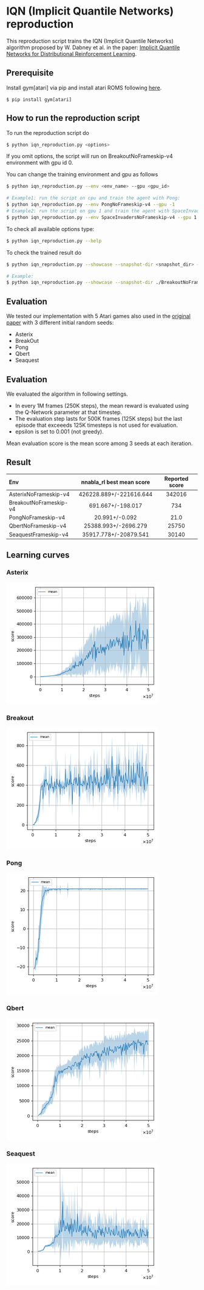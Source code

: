 # IQN (Implicit Quantile Networks) reproduction

This reproduction script trains the IQN (Implicit Quantile Networks) algorithm proposed by W. Dabney et al. in the paper: [Implicit Quantile Networks for Distributional Reinforcement Learning](https://arxiv.org/pdf/1806.06923.pdf).

## Prerequisite

Install gym[atari] via pip and install atari ROMS following [here](https://github.com/mgbellemare/Arcade-Learning-Environment/tree/master/examples/python-rom-package).

```
$ pip install gym[atari]
```

## How to run the reproduction script

To run the reproduction script do

```sh
$ python iqn_reproduction.py <options>
```

If you omit options, the script will run on BreakoutNoFrameskip-v4 environment with gpu id 0.

You can change the training environment and gpu as follows

```sh
$ python iqn_reproduction.py --env <env_name> --gpu <gpu_id>
```

```sh
# Example1: run the script on cpu and train the agent with Pong:
$ python iqn_reproduction.py --env PongNoFrameskip-v4 --gpu -1
# Example2: run the script on gpu 1 and train the agent with SpaceInvaders:
$ python iqn_reproduction.py --env SpaceInvadersNoFrameskip-v4 --gpu 1
```

To check all available options type:

```sh
$ python iqn_reproduction.py --help
```

To check the trained result do

```sh
$ python iqn_reproduction.py --showcase --snapshot-dir <snapshot_dir> --render
```

```sh
# Example:
$ python iqn_reproduction.py --showcase --snapshot-dir ./BreakoutNoFrameskip-v4/seed-1/iteration-250000/ --render
```

## Evaluation

We tested our implementation with 5 Atari games also used in the [original paper](https://arxiv.org/pdf/1806.06923.pdf)
with 3 different initial random seeds:

- Asterix
- BreakOut
- Pong
- Qbert
- Seaquest

## Evaluation

We evaluated the algorithm in following settings.

* In every 1M frames (250K steps), the mean reward is evaluated using the Q-Network parameter at that timestep.
* The evaluation step lasts for 500K frames (125K steps) but the last episode that exceeeds 125K timesteps is not used for evaluation.
* epsilon is set to 0.001 (not greedy).

Mean evaluation score is the mean score among 3 seeds at each iteration.

## Result

|Env|nnabla_rl best mean score|Reported score|
|:---|:---:|:---:|
|AsterixNoFrameskip-v4|426228.889+/-221616.644|342016|
|BreakoutNoFrameskip-v4|691.667+/-198.017|734|
|PongNoFrameskip-v4|20.991+/-0.092|21.0|
|QbertNoFrameskip-v4|25388.993+/-2696.279|25750|
|SeaquestFrameskip-v4|35917.778+/-20879.541|30140|

## Learning curves

### Asterix

![Asterix Result](./reproduction_results/AsterixNoFrameskip-v4_results/result.png)

### Breakout

![Breakout Result](./reproduction_results/BreakoutNoFrameskip-v4_results/result.png)

### Pong

![Pong Result](./reproduction_results/PongNoFrameskip-v4_results/result.png)

### Qbert

![Qbert Result](./reproduction_results/QbertNoFrameskip-v4_results/result.png)

### Seaquest

![Seaquest Result](./reproduction_results/SeaquestNoFrameskip-v4_results/result.png)
